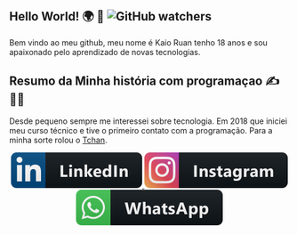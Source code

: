 ## Hello World! :earth_africa: :vulcan_salute: ![GitHub watchers](https://img.shields.io/github/watchers/MTSKaioken/MTSKaioken?color=red&label=Views&style=for-the-badge)

Bem vindo ao meu github, meu nome é Kaio Ruan tenho 18 anos e sou apaixonado pelo aprendizado de novas tecnologias.

## Resumo da Minha história com programaçao :writing_hand: :man_technologist:

Desde pequeno sempre me interessei sobre tecnologia. Em 2018 que iniciei meu curso técnico e tive o primeiro contato com a programação. Para a minha sorte rolou o [Tchan](https://www.youtube.com/watch?v=KvqER_pOFd4).

 <p align="center">
 <a href="https://www.linkedin.com/in/mtskaioken/">
    <img src="https://raw.githubusercontent.com/MikeCodesDotNET/ColoredBadges/master/svg/social/linkedin.svg" alt="example badge" style="vertical-align:top margin:6px 4px">
  </a>  
  
  <a href="https://www.instagram.com/kaio.ruan73/">
    <img src="https://raw.githubusercontent.com/MikeCodesDotNET/ColoredBadges/master/svg/social/instagram.svg" alt="example badge" style="vertical-align:top margin:6px 4px">
  </a>  

   <a href="https://api.whatsapp.com/send?phone=5511981667180&text=Hi!🖖">
    <img src="https://raw.githubusercontent.com/MikeCodesDotNET/ColoredBadges/master/svg/social/whatsapp.svg" alt="example badge" style="vertical-align:top margin:6px 4px">
  </a>  
</p>




